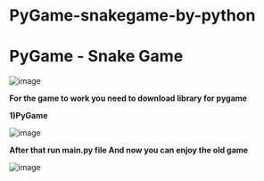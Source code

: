 # PyGame-snakegame-by-python
 # PyGame - Snake Game
 
 ![image](https://user-images.githubusercontent.com/85926208/232231438-bc16b606-1e57-442c-a988-bb5ee4f365cf.png)

 
 **For the game to work you need to download library for pygame**
 
 **1)PyGame**
 
 ![image](https://user-images.githubusercontent.com/85926208/232231498-e46451ea-bd8e-46eb-bee6-6ac4b1d414ae.png)

**After that run main.py file And now you can enjoy the old game**

![image](https://user-images.githubusercontent.com/85926208/232231993-45e4abe4-2c65-4571-ae92-e85e5522285f.png)

